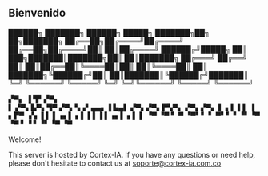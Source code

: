 ## Bienvenido


                                                                    
 ██████╗ ███████╗ ██████╗  █████╗ ███████╗██╗   ██╗███████╗
 ██╔══██╗██╔════╝██╔════╝ ██╔══██╗██╔════╝██║   ██║██╔════╝
 ██████╔╝█████╗  ██║  ███╗███████║███████╗██║   ██║███████╗
 ██╔═══╝ ██╔══╝  ██║   ██║██╔══██║╚════██║██║   ██║╚════██║
 ██║     ███████╗╚██████╔╝██║  ██║███████║╚██████╔╝███████║
 ╚═╝     ╚══════╝ ╚═════╝ ╚═╝  ╚═╝╚══════╝ ╚═════╝ ╚══════╝
                                 
  ▞▀▖      ▐           ▜▘▞▀▖                    
  ▌  ▞▀▖▙▀▖▜▀ ▞▀▖▚▗▘▄▄▖▐ ▙▄▌  ▞▀▖▞▀▖▛▚▀▖  ▞▀▖▞▀▖
  ▌ ▖▌ ▌▌  ▐ ▖▛▀ ▗▚    ▐ ▌ ▌▗▖▌ ▖▌ ▌▌▐ ▌▗▖▌ ▖▌ ▌
  ▝▀ ▝▀ ▘   ▀ ▝▀▘▘ ▘   ▀▘▘ ▘▝▘▝▀ ▝▀ ▘▝ ▘▝▘▝▀ ▝▀                                  

Welcome!

This server is hosted by Cortex-IA. If you have any questions or need help,
please don't hesitate to contact us at soporte@cortex-ia.com.co
